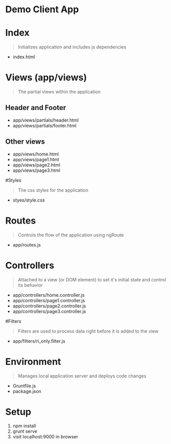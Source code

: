# Demo Client App

# Index
> Initializes application and includes js dependencies

* index.html

# Views  (app/views)   
> The partial views within the application

## Header and Footer
* app/views/partials/header.html  
* app/views/partials/footer.html  

## Other views
* app/views/home.html  
* app/views/page1.html  
* app/views/page2.html  
* app/views/page3.html  

#Styles 
> The css styles for the application

* styes/style.css


# Routes
> Controls the flow of the application using ngRoute  

* app/routes.js  

# Controllers
> Attached to a view (or DOM element) to set it's initial state and control its behavior

* app/controllers/home.controller.js
* app/controllers/page1.controller.js
* app/controllers/page2.controller.js
* app/controllers/page3.controller.js


#Filters
> Filters are used to process data right before it is added to the view

* app/filters/ri_only.filter.js

# Environment
> Manages local application server and deploys code changes

* Gruntfile.js
* package.json


# Setup

1. npm install
2. grunt serve
3. visit localhost:9000 in browser

